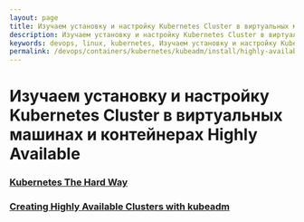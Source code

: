 ```yaml
---
layout: page
title: Изучаем установку и настройку Kubernetes Cluster в виртуальных машинах и контейнерах Highly Available
description: Изучаем установку и настройку Kubernetes Cluster в виртуальных машинах и контейнерах Highly Available
keywords: devops, linux, kubernetes, Изучаем установку и настройку Kubernetes Cluster в виртуальных машинах и контейнерах Highly Available
permalink: /devops/containers/kubernetes/kubeadm/install/highly-available/
---
```


# Изучаем установку и настройку Kubernetes Cluster в виртуальных машинах и контейнерах Highly Available

### [Kubernetes The Hard Way](/devops/containers/kubernetes/kubeadm/install/highly-available/kubernetes-the-hard-way/)

### [Creating Highly Available Clusters with kubeadm](https://kubernetes.io/docs/setup/independent/high-availability/)
